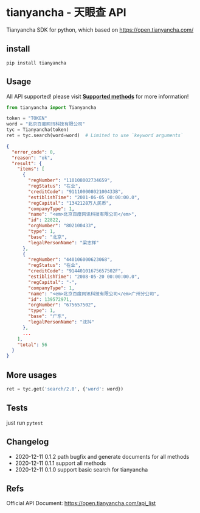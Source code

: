 # tianyancha - 天眼查 API

Tianyancha SDK for python, which based on https://open.tianyancha.com/

## install

```shell script
pip install tianyancha
```

## Usage

All API supported! please visit **[Supported methods](API.md)** for more information!

```python
from tianyancha import Tianyancha

token = "TOKEN"
word = "北京百度网讯科技有限公司"
tyc = Tianyancha(token)
ret = tyc.search(word=word)  # Limited to use `keyword arguments`
```

```json
{
  "error_code": 0,
  "reason": "ok",
  "result": {
    "items": [
      {
        "regNumber": "110108002734659",
        "regStatus": "在业",
        "creditCode": "91110000802100433B",
        "estiblishTime": "2001-06-05 00:00:00.0",
        "regCapital": "1342128万人民币",
        "companyType": 1,
        "name": "<em>北京百度网讯科技有限公司</em>",
        "id": 22822,
        "orgNumber": "802100433",
        "type": 1,
        "base": "北京",
        "legalPersonName": "梁志祥"
      },
      {
        "regNumber": "440106000623068",
        "regStatus": "在业",
        "creditCode": "91440101675657502F",
        "estiblishTime": "2008-05-20 00:00:00.0",
        "regCapital": "-",
        "companyType": 1,
        "name": "<em>北京百度网讯科技有限公司</em>广州分公司",
        "id": 139572971,
        "orgNumber": "675657502",
        "type": 1,
        "base": "广东",
        "legalPersonName": "沈抖"
      },
      ...
    ],
    "total": 56
  }
}
```

## More usages

```python
ret = tyc.get('search/2.0', {'word': word})
```

## Tests

just run `pytest`

## Changelog

* 2020-12-11 0.1.2 path bugfix and generate documents for all methods 
* 2020-12-11 0.1.1 support all methods
* 2020-12-11 0.1.0 support basic search for tianyancha

## Refs

Official API Document: https://open.tianyancha.com/api_list
